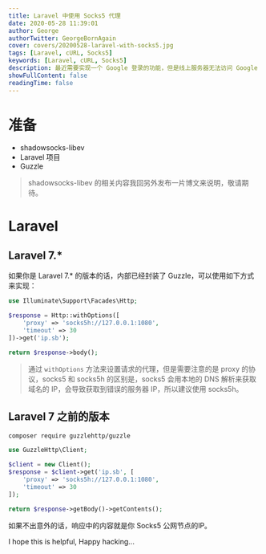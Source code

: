 ```yaml
---
title: Laravel 中使用 Socks5 代理
date: 2020-05-28 11:39:01
author: George
authorTwitter: GeorgeBornAgain
cover: covers/20200528-laravel-with-socks5.jpg
tags: [Laravel, cURL, Socks5]
keywords: [Laravel, cURL, Socks5]
description: 最近需要实现一个 Google 登录的功能，但是线上服务器无法访问 Google 的身份认证服务器，于是就想到了能不能在 HTTP Client 中使用 Socks5 代理。
showFullContent: false
readingTime: false
---
```


# 准备

* shadowsocks-libev
* Laravel 项目
* Guzzle

> shadowsocks-libev 的相关内容我回另外发布一片博文来说明，敬请期待。

# Laravel

## Laravel 7.*

如果你是 Laravel 7.* 的版本的话，内部已经封装了 Guzzle，可以使用如下方式来实现：

```php
use Illuminate\Support\Facades\Http;

$response = Http::withOptions([
    'proxy' => 'socks5h://127.0.0.1:1080',
    'timeout' => 30
])->get('ip.sb');

return $response->body();
```
> 通过 `withOptions` 方法来设置请求的代理，但是需要注意的是 proxy 的协议，socks5 和 socks5h 的区别是，socks5 会用本地的 DNS 解析来获取域名的 IP，会导致获取到错误的服务器 IP，所以建议使用 socks5h。

## Laravel 7 之前的版本

```bash
composer require guzzlehttp/guzzle
```

```php
use GuzzleHttp\Client;

$client = new Client();
$response = $client->get('ip.sb', [
    'proxy' => 'socks5h://127.0.0.1:1080',
    'timeout' => 30
]);

return $response->getBody()->getContents();
```

如果不出意外的话，响应中的内容就是你 Socks5 公网节点的IP。

I hope this is helpful, Happy hacking...